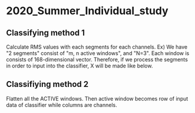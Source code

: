 # 2020_Summer_Individual_study

## Classifying method 1
Calculate RMS values with each segments for each channels.
Ex) We have "2 segments" consist of "m, n active windows", and "N=3".
    Each window is consists of 168-dimensional vector. Therefore, if we process the segments in order to input into the classifier, X will be made like below.

## Classifiying method 2
Flatten all the ACTIVE windows. Then active window becomes row of input data of classifier while columns are channels.